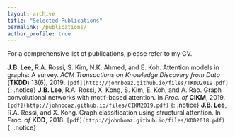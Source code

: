 ```yaml
---
layout: archive
title: "Selected Publications"
permalink: /publications/
author_profile: true
---
```


For a comprehensive list of publications, please refer to my CV.


**J.B. Lee**, R.A. Rossi, S. Kim, N.K. Ahmed, and E. Koh. Attention models in graphs: A survey. *ACM Transactions on Knowledge Discovery from Data* (**TKDD**) 13(6), 2019. `[pdf](http://johnboaz.github.io/files/TKDD2019.pdf)`
{: .notice}
**J.B. Lee**, R.A. Rossi, X. Kong, S. Kim, E. Koh, and A. Rao. Graph convolutional networks with motif-based attention. In *Proc. of* **CIKM**, 2019. `[pdf](http://johnboaz.github.io/files/CIKM2019.pdf)`
{: .notice}
**J.B. Lee**, R.A. Rossi, and X. Kong. Graph classification using structural attention. In *Proc. of* **KDD**, 2018. `[pdf](http://johnboaz.github.io/files/KDD2018.pdf)`
{: .notice}
